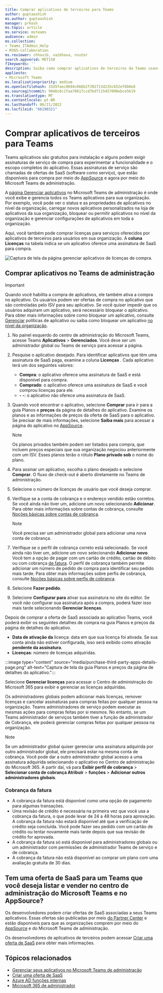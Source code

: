 ```yaml
---
title: Comprar aplicativos de terceiros para Teams
author: guptaashish
ms.author: guptaashish
manager: prkosh
ms.topic: article
ms.service: msteams
audience: admin
ms.collection:
- Teams_ITAdmin_Help
- M365-collaboration
ms.reviewer: chhavib, vaibhava, nsuter
search.appverid: MET150
f1keywords: ''
description: Saiba como comprar aplicativos de terceiros da Teams usando um cartão de crédito, um cartão de débito ou por meio da cobrança da fatura.
appliesto:
- Microsoft Teams
ms.localizationpriority: medium
ms.openlocfilehash: 33d5faec0694c666b2f392713d235cb52ef8b0e8
ms.sourcegitcommit: 9946c6c1faa78617ccd7bdf115457090ebce5619
ms.translationtype: MT
ms.contentlocale: pt-BR
ms.lasthandoff: 06/21/2022
ms.locfileid: "66190321"
---
```

# <a name="purchase-third-party-apps-for-teams"></a>Comprar aplicativos de terceiros para Teams

Teams aplicativos são gratuitos para instalação e alguns podem exigir assinaturas de serviço de compra para experimentar a funcionalidade e o escopo completos do aplicativo. Essas assinaturas de serviço são chamadas de ofertas de SaaS (software como serviço), que estão disponíveis para compra por meio do [AppSource](https://appsource.microsoft.com/) e agora por meio do Microsoft Teams de administração.

A [página Gerenciar aplicativos](manage-apps.md) no Microsoft Teams de administração é onde você exibe e gerencia todos os Teams aplicativos para sua organização. Por exemplo, você pode ver o status e as propriedades de aplicativos no nível da organização, carregar novos aplicativos personalizados na loja de aplicativos da sua organização, bloquear ou permitir aplicativos no nível da organização e gerenciar configurações de aplicativos em toda a organização.

Aqui, você também pode comprar licenças para serviços oferecidos por aplicativos de terceiros para usuários em sua organização. A **coluna Licenças** na tabela indica se um aplicativo oferece uma assinatura de SaaS para compra.

![Captura de tela da página gerenciar aplicativos de licenças de compra.](media/manage-apps-new-page.png)

## <a name="purchase-apps-in-the-teams-admin-center"></a>Comprar aplicativos no Teams de administração

> [!IMPORTANT]
> Quando você habilita a compra de aplicativos, ele também ativa a compra no aplicativo. Os usuários podem ver ofertas de compra no aplicativo que são controladas pelo ISV para seu aplicativo. Se você quiser impedir que os usuários adquiram um aplicativo, será necessário bloquear o aplicativo. Para obter mais informações sobre como bloquear um aplicativo, consulte [Gerenciar](app-policies.md) políticas de aplicativo ou saiba como bloquear um aplicativo [no nível da organização](manage-apps.md#allow-and-block-apps).

1. No painel esquerdo do centro de administração do Microsoft Teams, acesse Teams **Aplicativos** > **Gerenciados**. Você deve ser um administrador global ou Teams de serviço para acessar a página.
1. Pesquise o aplicativo desejado. Para identificar aplicativos que têm uma assinatura de SaaS paga, examine a coluna **Licenças** . Cada aplicativo terá um dos seguintes valores:
    - **Compra**: o aplicativo oferece uma assinatura de SaaS e está disponível para compra.  
    - **Comprado**: o aplicativo oferece uma assinatura de SaaS e você comprou licenças para ele.
    - **- -**: o aplicativo não oferece uma assinatura de SaaS.
1. Quando você encontrar o aplicativo, selecione **Comprar** para ir para a guia Planos e **preços** da página de detalhes do aplicativo. Examine os planos e as informações de preços da oferta de SaaS para o aplicativo. Se precisar de mais informações, selecione **Saiba mais** para acessar a página do aplicativo no [AppSource](https://appsource.microsoft.com/).

   > [!NOTE]
   > Os planos privados também podem ser listados para compra, que incluem preços especiais que sua organização negociou anteriormente com um ISV. Esses planos terão o rótulo **Plano privado sob** o nome do plano.

1. Para assinar um aplicativo, escolha o plano desejado e selecione **Comprar**. O fluxo de check-out é aberto diretamente no Teams de administração.

1. Selecione o número de licenças de usuário que você deseja comprar.
1. Verifique se a conta de cobrança e o endereço vendido estão corretos. Se você ainda não tiver um, adicione um novo selecionando **Adicionar**. Para obter mais informações sobre contas de cobrança, consulte [Noções básicas sobre contas de cobrança](/microsoft-365/commerce/manage-billing-accounts).

   > [!NOTE]
   > Você precisa ser um administrador global para adicionar uma nova conta de cobrança.

1. Verifique se o perfil de cobrança correto está selecionado. Se você ainda não tiver um, adicione um novo selecionando **Adicionar novo**. Você tem a opção de pagar com um cartão de crédito, cartão de débito ou com cobrança [de fatura](#invoice-billing). O perfil de cobrança também permite adicionar um número de pedido de compra para identificar seu pedido mais tarde. Para obter mais informações sobre perfis de cobrança, consulte [Noções básicas sobre perfis de cobrança](/microsoft-365/commerce/billing-and-payments/manage-billing-profiles).
1. Selecione **Fazer pedido**.
1. Selecione **Configurar para** ativar sua assinatura no site do editor. Se você não configurar sua assinatura após a compra, poderá fazer isso mais tarde selecionando **Gerenciar licenças**.

Depois de comprar a oferta de SaaS associada ao aplicativo Teams, você poderá exibir os seguintes detalhes de compra na guia Planos e preços da página  de detalhes do aplicativo.

- **Data de ativação da** licença: data em que sua licença foi ativada. Se sua conta ainda não estiver configurada, isso será exibido como ativação **pendente da assinatura**.
- **Licenças**: número de licenças adquiridas.

:::image type="content" source="media/purchase-third-party-apps-details-page.png" alt-text="Captura de tela da guia Planos e preços da página de detalhes do aplicativo.":::

Selecione **Gerenciar licenças** para acessar o Centro de administração do Microsoft 365 para exibir e gerenciar as licenças adquiridas.

Os administradores globais podem adicionar mais licenças, remover licenças e cancelar assinaturas para compras feitas por qualquer pessoa na organização. Teams administradores de serviço podem executar as mesmas ações para compras feitas por si mesmos. No entanto, se um Teams administrador de serviços também tiver a função de administrador de Cobrança, ele poderá gerenciar compras feitas por qualquer pessoa na organização.

> [!NOTE]
> Se um administrador global quiser gerenciar uma assinatura adquirida por outro administrador global, ele precisará estar na mesma conta de cobrança. Você pode dar a outro administrador global acesso a uma assinatura adquirida selecionando o aplicativo no Centro de administração do Microsoft 365. A partir daí, vá para **Exibir perfil de cobrança** > **Selecionar conta de cobrança Atribuir** > **funções** > **Adicionar outros administradores globais**.

### <a name="invoice-billing"></a>Cobrança da fatura

- A cobrança da fatura está disponível como uma opção de pagamento para algumas transações.
- Uma revisão de crédito é necessária na primeira vez que você usa a cobrança da fatura, o que pode levar de 24 a 48 horas para aprovação. A cobrança da fatura não estará disponível até que a verificação de crédito seja concluída. Você pode fazer seu pedido com um cartão de crédito ou tentar novamente mais tarde depois que sua revisão de crédito for aprovada.
- A cobrança da fatura só está disponível para administradores globais ou um administrador com permissões de administrador Teams de serviço e de cobrança.
- A cobrança da fatura não está disponível ao comprar um plano com uma avaliação gratuita de 30 dias.

## <a name="have-a-saas-offer-for-a-teams-app-that-you-want-to-list-and-sell-in-the-microsoft-teams-admin-center-and-appsource"></a>Tem uma oferta de SaaS para um Teams que você deseja listar e vender no centro de administração do Microsoft Teams e no AppSource?

Os desenvolvedores podem criar ofertas de SaaS associadas a seus Teams aplicativos. Essas ofertas são publicadas por meio [do Partner Center](https://partner.microsoft.com) e estão disponíveis para que as organizações comprem por meio do [AppSource](https://appsource.microsoft.com/) e do Microsoft Teams de administração.

Os desenvolvedores de aplicativos de terceiros podem acessar [Criar uma oferta de SaaS](/azure/marketplace/partner-center-portal/create-new-saas-offer) para obter mais informações.

## <a name="related-topics"></a>Tópicos relacionados

- [Gerenciar seus aplicativos no Microsoft Teams de administração](manage-apps.md)
- [Criar uma oferta de SaaS](/azure/marketplace/partner-center-portal/create-new-saas-offer)
- [Azure AD funções internas](/azure/active-directory/roles/permissions-reference)
- [Microsoft 365 de administrador](/microsoft-365/admin/add-users/about-admin-roles)

